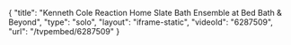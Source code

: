 {
    "title": "Kenneth Cole Reaction Home Slate Bath Ensemble at Bed Bath & Beyond",
    "type": "solo",
    "layout": "iframe-static",
    "videoId": "6287509",
    "url": "\/tvpembed\/6287509"
}